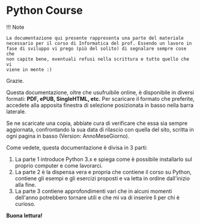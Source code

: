 # Python Course

!!! Note

    La documentazione qui presente rappresenta una parte del materiale
    necessario per il corso di Informatica del prof. Essendo un lavoro in
    fase di sviluppo vi prego (più del solito) di segnalare sempre cose che
    non capite bene, eventuali refusi nella scrittura e tutto quello che vi
    viene in mente :)

Grazie.

Questa documentazione, oltre che usufruibile online, è disponibile in
diversi formati: **PDF, ePUB, SingleHTML, etc.** Per scaricare il
formato che preferite, accedete alla apposita finestra di selezione
posizionata in basso nella barra laterale.

Se ne scaricate una copia, abbiate cura di verificare che essa sia
sempre aggiornata, confrontando la sua data di rilascio con quella del
sito, scritta in ogni pagina in basso (Version: AnnoMeseGiorno).

Come vedete, questa documentazione è divisa in 3 parti:

1.  La parte 1 introduce Python 3.x e spiega come è possibile
    installarlo sul proprio computer e come lavorarci.
2.  La parte 2 è la dispensa vera e propria che contiene il corso su
    Python, contiene gli esempi e gli esercizi proposti e va letta in
    ordine dall\'inizio alla fine.
3.  La parte 3 contiene approfondimenti vari che in alcuni momenti
    dell\'anno potrebbero tornare utili e che mi va di inserire lì per
    chi è curioso.

**Buona lettura!**

